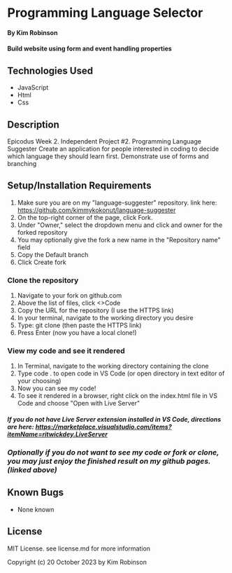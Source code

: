 # Programming Language Selector

#### By Kim Robinson

#### Build website using form and event handling properties

## Technologies Used

* JavaScript
* Html
* Css

## Description

Epicodus Week 2. Independent Project #2. 
Programming Language Suggester
Create an application for people interested in coding to decide which language they should learn first.
Demonstrate use of forms and branching

## Setup/Installation Requirements

1. Make sure you are on my "language-suggester" repository. link here: https://github.com/kimmykokonut/language-suggester
2. On the top-right corner of the page, click Fork.
3. Under "Owner," select the dropdown menu and click and owner for the forked repository
4. You may optionally give the fork a new name in the "Repository name" field
5. Copy the Default branch
6. Click Create fork
### Clone the repository
1. Navigate to your fork on github.com
2. Above the list of files, click <>Code
3. Copy the URL for the repository (I use the HTTPS link)
4. In your terminal, navigate to the working directory you desire
5. Type: git clone (then paste the HTTPS link)
6. Press Enter (now you have a local clone!)
### View my code and see it rendered
1. In Terminal, navigate to the working directory containing the clone
2. Type code . to open code in VS Code (or open directory in text editor of your choosing)
3. Now you can see my code!
4. To see it rendered in a browser, right click on the index.html file in VS Code and choose "Open with Live Server"
#### _If you do not have Live Server extension installed in VS Code, directions are here: https://marketplace.visualstudio.com/items?itemName=ritwickdey.LiveServer_

### _Optionally if you do not want to see my code or fork or clone, you may just enjoy the finished result on my github pages. (linked above)_

## Known Bugs

* None known

## License

MIT License. see license.md for more information

Copyright (c) 20 October 2023 by Kim Robinson
